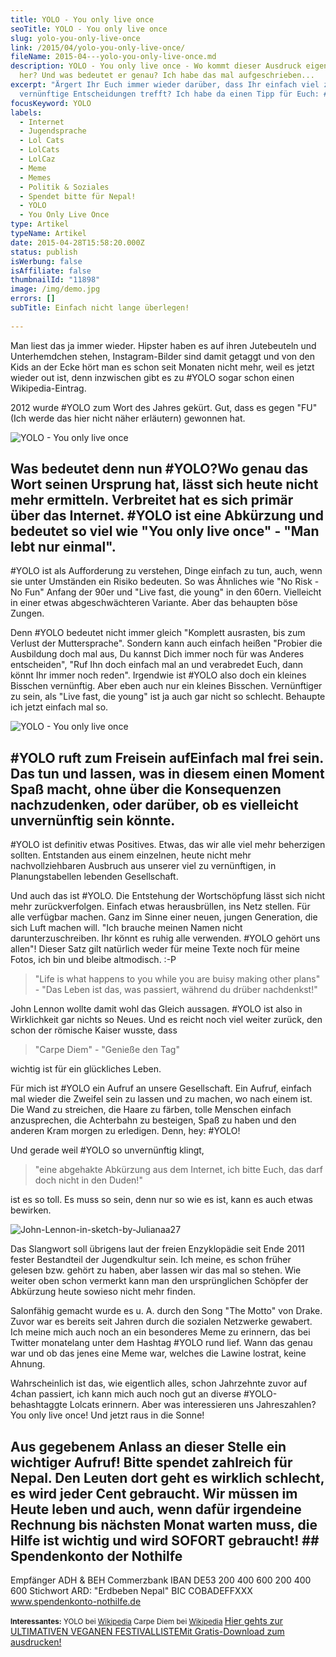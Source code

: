 ```yaml
---
title: YOLO - You only live once
seoTitle: YOLO - You only live once
slug: yolo-you-only-live-once
link: /2015/04/yolo-you-only-live-once/
fileName: 2015-04---yolo-you-only-live-once.md
description: YOLO - You only live once - Wo kommt dieser Ausdruck eigentlich
  her? Und was bedeutet er genau? Ich habe das mal aufgeschrieben...
excerpt: "Ärgert Ihr Euch immer wieder darüber, dass Ihr einfach viel zu
  vernünftige Entscheidungen trefft? Ich habe da einen Tipp für Euch: #YOLO!"
focusKeyword: YOLO
labels:
  - Internet
  - Jugendsprache
  - Lol Cats
  - LolCats
  - LolCaz
  - Meme
  - Memes
  - Politik & Soziales
  - Spendet bitte für Nepal!
  - YOLO
  - You Only Live Once
type: Artikel
typeName: Artikel
date: 2015-04-28T15:58:20.000Z
status: publish
isWerbung: false
isAffiliate: false
thumbnailId: "11898"
image: /img/demo.jpg
errors: []
subTitle: Einfach nicht lange überlegen!
  
---
```


Man liest das ja immer wieder. Hipster haben es auf ihren Jutebeuteln und
Unterhemdchen stehen, Instagram-Bilder sind damit getaggt und von den Kids an
der Ecke hört man es schon seit Monaten nicht mehr, weil es jetzt wieder out
ist, denn inzwischen gibt es zu #YOLO sogar schon einen Wikipedia-Eintrag.

2012 wurde #YOLO zum Wort des Jahres gekürt. Gut, dass es gegen "FU" (Ich werde
das hier nicht näher erläutern) gewonnen hat.

![YOLO - You only live once](http://cardamonchai.com/wp-content/uploads/2015/04/08b3db396a497d4d96d412a89fb128dc15d3c64c082de4c8759c4ac84161b4ef.jpg)

## Was bedeutet denn nun #YOLO?Wo genau das Wort seinen Ursprung hat, lässt sich heute nicht mehr ermitteln. Verbreitet hat es sich primär über das Internet. #YOLO ist eine Abkürzung und bedeutet so viel wie "You only live once" - "Man lebt nur einmal".

#YOLO ist als Aufforderung zu verstehen, Dinge einfach zu tun, auch, wenn sie
unter Umständen ein Risiko bedeuten. So was Ähnliches wie "No Risk - No Fun"
Anfang der 90er und "Live fast, die young" in den 60ern. Vielleicht in einer
etwas abgeschwächteren Variante. Aber das behaupten böse Zungen.

Denn #YOLO bedeutet nicht immer gleich "Komplett ausrasten, bis zum Verlust der
Muttersprache". Sondern kann auch einfach heißen "Probier die Ausbildung doch
mal aus, Du kannst Dich immer noch für was Anderes entscheiden", "Ruf Ihn doch
einfach mal an und verabredet Euch, dann könnt Ihr immer noch reden". Irgendwie
ist #YOLO also doch ein kleines Bisschen vernünftig. Aber eben auch nur ein
kleines Bisschen. Vernünftiger zu sein, als "Live fast, die young" ist ja auch
gar nicht so schlecht. Behaupte ich jetzt einfach mal so.

![YOLO - You only live once](http://cardamonchai.com/wp-content/uploads/2015/04/lolcat_yolo_by_nothguy-d5xpidr.jpg)

## #YOLO ruft zum Freisein aufEinfach mal frei sein. Das tun und lassen, was in diesem einen Moment Spaß macht, ohne über die Konsequenzen nachzudenken, oder darüber, ob es vielleicht unvernünftig sein könnte.

#YOLO ist definitiv etwas Positives. Etwas, das wir alle viel mehr beherzigen
sollten. Entstanden aus einem einzelnen, heute nicht mehr nachvollziehbaren
Ausbruch aus unserer viel zu vernünftigen, in Planungstabellen lebenden
Gesellschaft.

Und auch das ist #YOLO. Die Entstehung der Wortschöpfung lässt sich nicht mehr
zurückverfolgen. Einfach etwas herausbrüllen, ins Netz stellen. Für alle
verfügbar machen. Ganz im Sinne einer neuen, jungen Generation, die sich Luft
machen will. "Ich brauche meinen Namen nicht darunterzuschreiben. Ihr könnt es
ruhig alle verwenden. #YOLO gehört uns allen"! Dieser Satz gilt natürlich weder
für meine Texte noch für meine Fotos, ich bin und bleibe altmodisch. :-P

> "Life is what happens to you while you are buisy making other plans" - "Das
> Leben ist das, was passiert, während du drüber nachdenkst!"

John Lennon wollte damit wohl das Gleich aussagen. #YOLO ist also in
Wirklichkeit gar nichts so Neues. Und es reicht noch viel weiter zurück, den
schon der römische Kaiser wusste, dass

> "Carpe Diem" - "Genieße den Tag"

wichtig ist für ein glückliches Leben.

Für mich ist #YOLO ein Aufruf an unsere Gesellschaft. Ein Aufruf, einfach mal
wieder die Zweifel sein zu lassen und zu machen, wo nach einem ist. Die Wand zu
streichen, die Haare zu färben, tolle Menschen einfach anzusprechen, die
Achterbahn zu besteigen, Spaß zu haben und den anderen Kram morgen zu erledigen.
Denn, hey: #YOLO!

Und gerade weil #YOLO so unvernünftig klingt,

> "eine abgehakte Abkürzung aus dem Internet, ich bitte Euch, das darf doch
> nicht in den Duden!"

ist es so toll. Es muss so sein, denn nur so wie es ist, kann es auch etwas
bewirken.

![John-Lennon-in-sketch-by-Julianaa27](http://cardamonchai.com/wp-content/uploads/2015/04/John-Lennon-in-sketch-by-Julianaa27-640x641.jpg)

Das Slangwort soll übrigens laut der freien Enzyklopädie seit Ende 2011 fester
Bestandteil der Jugendkultur sein. Ich meine, es schon früher gelesen bzw.
gehört zu haben, aber lassen wir das mal so stehen. Wie weiter oben schon
vermerkt kann man den ursprünglichen Schöpfer der Abkürzung heute sowieso nicht
mehr finden.

Salonfähig gemacht wurde es u. A. durch den Song "The Motto" von Drake. Zuvor
war es bereits seit Jahren durch die sozialen Netzwerke gewabert. Ich meine mich
auch noch an ein besonderes Meme zu erinnern, das bei Twitter monatelang unter
dem Hashtag #YOLO rund lief. Wann das genau war und ob das jenes eine Meme war,
welches die Lawine lostrat, keine Ahnung.

Wahrscheinlich ist das, wie eigentlich alles, schon Jahrzehnte zuvor auf 4chan
passiert, ich kann mich auch noch gut an diverse #YOLO-behashtaggte Lolcats
erinnern. Aber was interessieren uns Jahreszahlen? You only live once! Und jetzt
raus in die Sonne!

## Aus gegebenem Anlass an dieser Stelle ein wichtiger Aufruf! **Bitte spendet zahlreich für Nepal. Den Leuten dort geht es wirklich schlecht, es wird jeder Cent gebraucht. Wir müssen im Heute leben und auch, wenn dafür irgendeine Rechnung bis nächsten Monat warten muss, die Hilfe ist wichtig und wird SOFORT gebraucht!** ## **Spendenkonto der Nothilfe**

Empfänger ADH &amp; BEH Commerzbank IBAN DE53 200 400 600 200 400 600 Stichwort
ARD: "Erdbeben Nepal" BIC COBADEFFXXX www.spendenkonto-nothilfe.de

<small> **Interessantes:** YOLO bei
[Wikipedia](http://de.wikipedia.org/wiki/YOLO) Carpe Diem bei
[Wikipedia](http://de.wikipedia.org/wiki/Carpe_diem) </small>
[Hier gehts zur ULTIMATIVEN VEGANEN FESTIVALLISTEMit Gratis-Download zum ausdrucken!](/2015/03/die-ultimative-vegane-festivalliste)

  